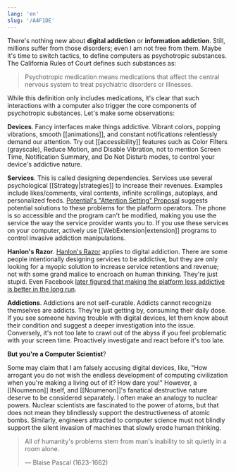 ```yaml
---
lang: 'en'
slug: '/A4F1DE'
---
```


There's nothing new about **digital addiction** or **information addiction**. Still, millions suffer from those disorders; even I am not free from them. Maybe it's time to switch tactics, to define computers as psychotropic substances. The California Rules of Court defines such substances as:

> Psychotropic medication means medications that affect the central nervous system to treat psychiatric disorders or illnesses.

While this definition only includes medications, it's clear that such interactions with a computer also trigger the core components of psychotropic substances. Let's make some observations:

**Devices**.
Fancy interfaces make things addictive.
Vibrant colors, popping vibrations, smooth [[animations]], and constant notifications relentlessly demand our attention.
Try out [[accessibility]] features such as Color Filters (grayscale), Reduce Motion, and Disable Vibration, not to mention Screen Time, Notification Summary, and Do Not Disturb modes, to control your device's addictive nature.

**Services**.
This is called designing dependencies.
Services use several psychological [[Strategy|strategies]] to increase their revenues.
Examples include likes/comments, viral contents, infinite scrollings, autoplays, and personalized feeds.
[Potential's "Attention Setting" Proposal](https://attentionsettings.com/) suggests potential solutions to these problems for the platform operators.
The phone is so accessible and the program can't be modified, making you use the service the way the service provider wants you to.
If you use these services on your computer, actively use [[WebExtension|extension]] programs to control invasive addiction manipulations.

**Hanlon's Razor**. [Hanlon's Razor](https://en.wikipedia.org/wiki/Hanlon%27s_razor) applies to digital addiction. There are some people intentionally designing services to be addictive, but they are only looking for a myopic solution to increase service retentions and revenue; not with some grand malice to encroach on human thinking. They're just stupid. Even Facebook [later figured that making the platform less addictive is better in the long run](https://medium.com/@AnalyticsAtMeta/notifications-why-less-is-more-how-facebook-has-been-increasing-both-user-satisfaction-and-app-9463f7325e7d).

**Addictions**.
Addictions are not self-curable.
Addicts cannot recognize themselves are addicts.
They're just getting by, consuming their daily dose.
If you see someone having trouble with digital devices, let them know about their condition and suggest a deeper investigation into the issue.
Conversely, it's not too late to crawl out of the abyss if you feel problematic with your screen time.
Proactively investigate and react before it's too late.

**But you're a Computer Scientist**?

Some may claim that I am falsely accusing digital devices, like, "How arrogant you do not wish the endless development of computing civilization when you're making a living out of it? How dare you!" However, a [[Noumenon]] itself, and [[Noumenon]]'s fanatical destructive nature deserve to be considered separately. I often make an analogy to nuclear powers. Nuclear scientists are fascinated to the power of atoms, but that does not mean they blindlessly support the destructiveness of atomic bombs. Similarly, engineers attracted to computer science must not blindly support the silent invasion of machines that slowly erode human thinking.

> All of humanity's problems stem from man's inability to sit quietly in a room alone.
>
> — Blaise Pascal (1623-1662)
